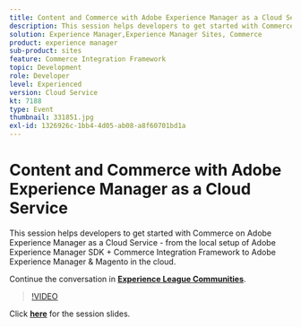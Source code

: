 ```yaml
---
title: Content and Commerce with Adobe Experience Manager as a Cloud Service
description: This session helps developers to get started with Commerce on Adobe Experience Manager as a Cloud Service - from the local setup of Adobe Experience Manager SDK + Commerce Integration Framework to Adobe Experience Manager & Magento in the cloud. This session was delivered as part of Adobe Developers Live Content event.
solution: Experience Manager,Experience Manager Sites, Commerce
product: experience manager
sub-product: sites
feature: Commerce Integration Framework
topic: Development
role: Developer
level: Experienced
version: Cloud Service
kt: 7188
type: Event
thumbnail: 331851.jpg
exl-id: 1326926c-1bb4-4d05-ab08-a8f60701bd1a
---
```

# Content and Commerce with Adobe Experience Manager as a Cloud Service

This session helps developers to get started with Commerce on Adobe Experience Manager as a Cloud Service - from the local setup of Adobe Experience Manager SDK + Commerce Integration Framework to Adobe Experience Manager & Magento in the cloud.

Continue the conversation in **[Experience League Communities](https://adobe.ly/36Yd3v6)**.

>[!VIDEO](https://video.tv.adobe.com/v/331851/?quality=12&learn=on&hidetitle=true)

Click **[here](/help/adobe-developers-live/assets/content-commerce.pdf)** for the session slides.
